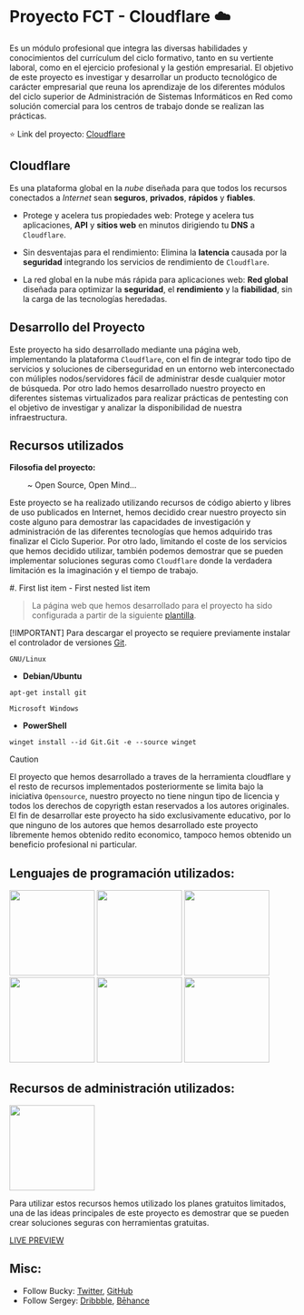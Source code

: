 # Proyecto FCT - Cloudflare ☁️

Es un módulo profesional que integra las diversas habilidades y conocimientos del currículum del ciclo formativo, tanto en su vertiente laboral, como en el ejercicio profesional y la gestión empresarial. El objetivo de este proyecto es investigar y desarrollar un producto tecnológico de carácter empresarial que reuna los aprendizaje de los diferentes módulos del ciclo superior de Administración de Sistemas Informáticos en Red como solución comercial para los centros de trabajo donde se realizan las prácticas.

⭐ Link del proyecto: [Cloudflare](https://saruggs.github.io/cloudflare/source%20code/index.html) 

## Cloudflare

Es una plataforma global en la *nube* diseñada para que todos los recursos conectados a *Internet* sean **seguros**, **privados**, **rápidos** y **fiables**.

- Protege y acelera tus propiedades web:
Protege y acelera tus aplicaciones, **API** y **sitios web** en minutos dirigiendo tu **DNS** a `Cloudflare`.

- Sin desventajas para el rendimiento:
Elimina la **latencia** causada por la **seguridad** integrando los servicios de rendimiento de `Cloudflare`.

- La red global en la nube más rápida para aplicaciones web:
**Red global** diseñada para optimizar la **seguridad**, el **rendimiento** y la **fiabilidad**, sin la carga de las tecnologías heredadas.

## Desarrollo del Proyecto

Este proyecto ha sido desarrollado mediante una página web, implementando la plataforma `Cloudflare`, con el fin de integrar todo tipo de servicios y soluciones de ciberseguridad en un entorno web interconectado con múliples nodos/servidores fácil de administrar desde cualquier motor de búsqueda. Por otro lado hemos desarrollado nuestro proyecto en diferentes sistemas virtualizados para realizar prácticas de pentesting con el objetivo de investigar y analizar la disponibilidad de nuestra infraestructura.  

## Recursos utilizados

**Filosofia del proyecto:** 

‎ ‎ ‎ ‎ ‎ ‎ ‎ ‎ ~ Open Source, Open Mind...

Este proyecto se ha realizado utilizando recursos de código abierto y libres de uso publicados en Internet, hemos decidido crear nuestro proyecto sin coste alguno para demostrar las capacidades de investigación y administración de las diferentes tecnologías que hemos adquirido tras finalizar el Ciclo Superior. Por otro lado, limitando el coste de los servicios que hemos decidido utilizar, también podemos demostrar que se pueden implementar soluciones seguras como `Cloudflare` donde la verdadera limitación es la imaginación y el tiempo de trabajo.

#. First list item
       - First nested list item

>La página web que hemos desarrollado para el proyecto ha sido configurada a partir de la siguiente [plantilla](https://www.behance.net/SergeyMelnik).

[!IMPORTANT]
Para descargar el proyecto se requiere previamente instalar el controlador de versiones [Git](https://Git-scm.com/downloads).

`GNU/Linux`

- **Debian/Ubuntu**

```
apt-get install git
```

`Microsoft Windows`

- **PowerShell**

```
winget install --id Git.Git -e --source winget
```

> [!CAUTION]
> El proyecto que hemos desarrollado a traves de la herramienta cloudflare y el resto de recursos implementados posteriormente se limita bajo la iniciativa `Opensource`, nuestro proyecto no tiene ningun tipo de licencia y todos los derechos de copyrigth estan reservados a los autores originales. El fin de desarrollar este proyecto ha sido exclusivamente educativo, por lo que ninguno de los autores que hemos desarrollado este proyecto libremente hemos obtenido redito economico, tampoco hemos obtenido un beneficio profesional ni particular.

## Lenguajes de programación utilizados: 

<img src="https://cdn.jsdelivr.net/gh/devicons/devicon@latest/icons/html5/html5-original.svg" width="150"/> <img src="https://cdn.jsdelivr.net/gh/devicons/devicon@latest/icons/css3/css3-original.svg" width="150" /> <img src="https://cdn.jsdelivr.net/gh/devicons/devicon@latest/icons/sass/sass-original.svg" width="150" /> <img src="https://cdn.jsdelivr.net/gh/devicons/devicon@latest/icons/javascript/javascript-original.svg" width="150"/> <img src="https://cdn.jsdelivr.net/gh/devicons/devicon@latest/icons/jquery/jquery-plain-wordmark.svg" width="150" /> <img src="https://cdn.jsdelivr.net/gh/devicons/devicon@latest/icons/markdown/markdown-original.svg"  width="150" />

## Recursos de administración utilizados: 

<img src="https://cdn.jsdelivr.net/gh/devicons/devicon@latest/icons/github/github-original-wordmark.svg" width="150" />

Para utilizar estos recursos hemos utilizado los planes gratuitos limitados, una de las ideas principales de este proyecto es demostrar que se pueden crear soluciones seguras con herramientas gratuitas.

[LIVE PREVIEW](http://buckymaler.com/global)

## Misc:

* Follow Bucky: [Twitter](https://twitter.com/BuckyMaler), [GitHub](https://github.com/BuckyMaler)
* Follow Sergey: [Dribbble](https://dribbble.com/sergeymelnik), [Bēhance](https://www.behance.net/SergeyMelnik)
